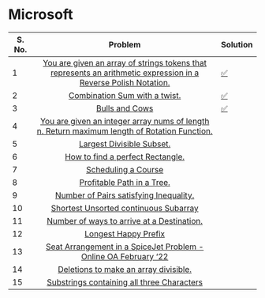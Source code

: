 # Microsoft

| S. No. | Problem | Solution |
| ------ |:-------:| ------------ |
| 1 | [You are given an array of strings tokens that represents an arithmetic expression in a Reverse Polish Notation.](https://leetcode.com/problems/evaluate-reverse-polish-notation/) | [✅](https://leetcode.com/problems/evaluate-reverse-polish-notation/submissions/869262397/) |
| 2 | [Combination Sum with a twist.](https://leetcode.com/problems/combination-sum-iii/) | [ ✅](https://leetcode.com/problems/combination-sum-iii/submissions/869662678/)|
| 3 | [Bulls and Cows](https://leetcode.com/problems/bulls-and-cows/) | [✅](https://leetcode.com/problems/bulls-and-cows/submissions/869476279/ ) |
| 4 | [You are given an integer array nums of length n. Return maximum length of Rotation Function.](https://leetcode.com/problems/rotate-function/) |  |   |
| 5 | [Largest Divisible Subset.](https://leetcode.com/problems/largest-divisible-subset/) |  |
| 6 | [How to find a perfect Rectangle.](https://leetcode.com/problems/perfect-rectangle/) |  |
| 7 | [Scheduling a Course](https://leetcode.com/problems/course-schedule/) | |   
| 8 | [Profitable Path in a Tree.](https://leetcode.com/problems/most-profitable-path-in-a-tree/) ||
| 9 | [Number of Pairs satisfying Inequality.](https://leetcode.com/problems/number-of-pairs-satisfying-inequality/) |  |
| 10 | [Shortest Unsorted continuous Subarray](https://leetcode.com/problems/shortest-unsorted-continuous-subarray/) || 
| 11 | [Number of ways to arrive at a Destination.](https://leetcode.com/problems/number-of-ways-to-arrive-at-destination/) | |
| 12 | [Longest Happy Prefix](https://leetcode.com/problems/longest-happy-prefix/) |  | 
| 13 | [Seat Arrangement in a SpiceJet Problem - Online OA February ‘22](https://leetcode.com/problems/airplane-seat-assignment-probability/) ||
| 14 | [Deletions to make an array divisible.](https://leetcode.com/problems/minimum-deletions-to-make-array-divisible/) |  |   
| 15 | [Substrings containing all three Characters](https://leetcode.com/problems/number-of-substrings-containing-all-three-characters/) | |   

